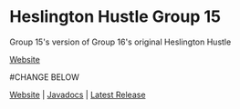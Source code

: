 # Heslington Hustle Group 15
Group 15's version of Group 16's original Heslington Hustle

[Website](https://lukehcjackson.github.io/Assess2G15.github.io/)

#CHANGE BELOW

[Website](https://samh366.github.io/index.html) |
[Javadocs](https://samh366.github.io/Assets/Project%20Javadoc/com/skloch/game/package-summary.html) |
[Latest Release](https://github.com/what2208/Game-Project-Group-16-/releases/latest)
